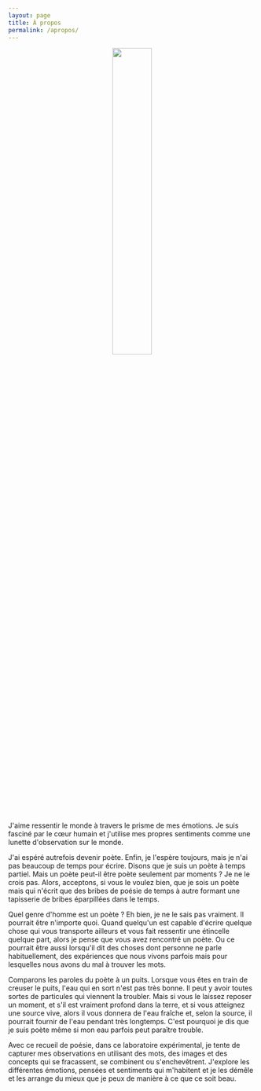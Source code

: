 ```yaml
---
layout: page
title: À propos
permalink: /apropos/
---
```


<center>
	<img src="{{site.baseurl}}/assets/transparent.png" width="40%">
</center>


J'aime ressentir le monde à travers le prisme de mes émotions. Je suis fasciné par le cœur humain et j'utilise mes propres sentiments comme une lunette d'observation sur le monde.

J'ai espéré autrefois devenir poète. Enfin, je l'espère toujours, mais je n'ai pas beaucoup de temps pour écrire. Disons que je suis un poète à temps partiel. Mais un poète peut-il être poète seulement par moments ? Je ne le crois pas. Alors, acceptons, si vous le voulez bien, que je sois un poète mais qui n'écrit que des bribes de poésie de temps à autre formant une tapisserie de bribes éparpillées dans le temps.

Quel genre d'homme est un poète ? Eh bien, je ne le sais pas vraiment. Il pourrait être n'importe quoi. Quand quelqu'un est capable d'écrire quelque chose qui vous transporte ailleurs et vous fait ressentir une étincelle quelque part, alors je pense que vous avez rencontré un poète. Ou ce pourrait être aussi lorsqu'il dit des choses dont personne ne parle habituellement, des expériences que nous vivons parfois mais pour lesquelles nous avons du mal à trouver les mots.

Comparons les paroles du poète à un puits. Lorsque vous êtes en train de creuser le puits, l'eau qui en sort n'est pas très bonne. Il peut y avoir toutes sortes de particules qui viennent la troubler. Mais si vous le laissez reposer un moment, et s'il est vraiment profond dans la terre, et si vous atteignez une source vive, alors il vous donnera de l'eau fraîche et, selon la source, il pourrait fournir de l'eau pendant très longtemps. C'est pourquoi je dis que je suis poète même si mon eau parfois peut paraître trouble.

Avec ce recueil de poésie, dans ce laboratoire expérimental, je tente de capturer mes observations en utilisant des mots, des images et des concepts qui se fracassent, se combinent ou s'enchevêtrent. J'explore les différentes émotions, pensées et sentiments qui m'habitent et je les démêle et les arrange du mieux que je peux de manière à ce que ce soit beau.
